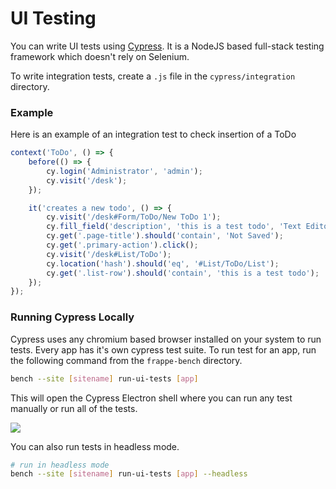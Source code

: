 <!-- base_template: frappe_io/www/frappe/frappe_base.html -->
<!-- add-breadcrumbs -->
# UI Testing

You can write UI tests using [Cypress](https://cypress.io). It is a NodeJS based
full-stack testing framework which doesn't rely on Selenium.

To write integration tests, create a `.js` file in the `cypress/integration`
directory.

### Example

Here is an example of an integration test to check insertion of a ToDo

```js
context('ToDo', () => {
    before(() => {
        cy.login('Administrator', 'admin');
        cy.visit('/desk');
    });

    it('creates a new todo', () => {
        cy.visit('/desk#Form/ToDo/New ToDo 1');
        cy.fill_field('description', 'this is a test todo', 'Text Editor').blur();
        cy.get('.page-title').should('contain', 'Not Saved');
        cy.get('.primary-action').click();
        cy.visit('/desk#List/ToDo');
        cy.location('hash').should('eq', '#List/ToDo/List');
        cy.get('.list-row').should('contain', 'this is a test todo');
    });
});
```

### Running Cypress Locally

Cypress uses any chromium based browser installed on your system to run tests.
Every app has it's own cypress test suite. To run test for an app, run the
following command from the `frappe-bench` directory.

```sh
bench --site [sitename] run-ui-tests [app]
```

This will open the Cypress Electron shell where you can run any test manually or
run all of the tests.

<img src="/docs/assets/img/running-cypress-tests.gif" class="screenshot">

You can also run tests in headless mode.

```sh
# run in headless mode
bench --site [sitename] run-ui-tests [app] --headless
```
